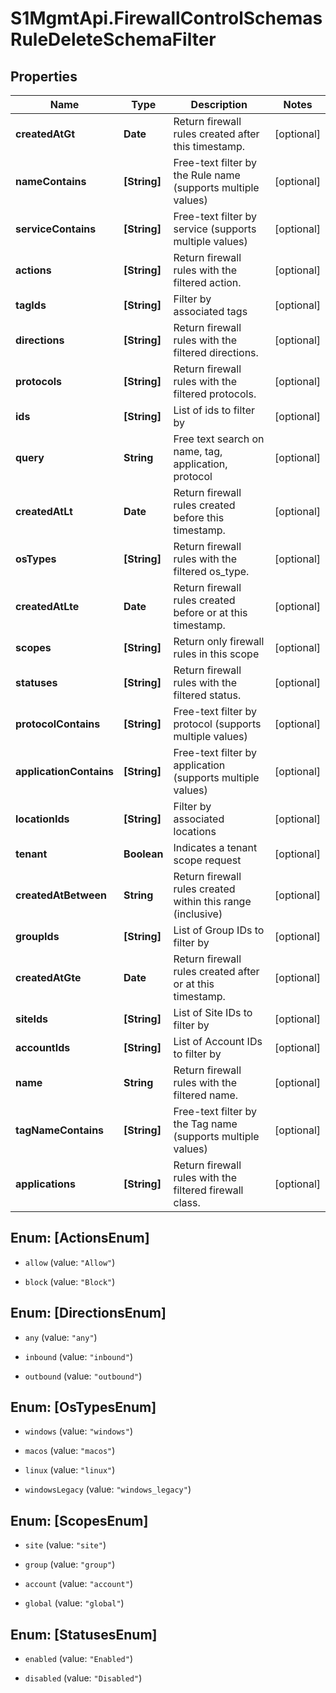 # S1MgmtApi.FirewallControlSchemasRuleDeleteSchemaFilter

## Properties
Name | Type | Description | Notes
------------ | ------------- | ------------- | -------------
**createdAtGt** | **Date** | Return firewall rules created after this timestamp. | [optional] 
**nameContains** | **[String]** | Free-text filter by the Rule name (supports multiple values) | [optional] 
**serviceContains** | **[String]** | Free-text filter by service (supports multiple values) | [optional] 
**actions** | **[String]** | Return firewall rules with the filtered action. | [optional] 
**tagIds** | **[String]** | Filter by associated tags | [optional] 
**directions** | **[String]** | Return firewall rules with the filtered directions. | [optional] 
**protocols** | **[String]** | Return firewall rules with the filtered protocols. | [optional] 
**ids** | **[String]** | List of ids to filter by | [optional] 
**query** | **String** | Free text search on name, tag, application, protocol | [optional] 
**createdAtLt** | **Date** | Return firewall rules created before this timestamp. | [optional] 
**osTypes** | **[String]** | Return firewall rules with the filtered os_type. | [optional] 
**createdAtLte** | **Date** | Return firewall rules created before or at this timestamp. | [optional] 
**scopes** | **[String]** | Return only firewall rules in this scope | [optional] 
**statuses** | **[String]** | Return firewall rules with the filtered status. | [optional] 
**protocolContains** | **[String]** | Free-text filter by protocol (supports multiple values) | [optional] 
**applicationContains** | **[String]** | Free-text filter by application (supports multiple values) | [optional] 
**locationIds** | **[String]** | Filter by associated locations | [optional] 
**tenant** | **Boolean** | Indicates a tenant scope request | [optional] 
**createdAtBetween** | **String** | Return firewall rules created within this range (inclusive) | [optional] 
**groupIds** | **[String]** | List of Group IDs to filter by | [optional] 
**createdAtGte** | **Date** | Return firewall rules created after or at this timestamp. | [optional] 
**siteIds** | **[String]** | List of Site IDs to filter by | [optional] 
**accountIds** | **[String]** | List of Account IDs to filter by | [optional] 
**name** | **String** | Return firewall rules with the filtered name. | [optional] 
**tagNameContains** | **[String]** | Free-text filter by the Tag name (supports multiple values) | [optional] 
**applications** | **[String]** | Return firewall rules with the filtered firewall class. | [optional] 


<a name="[ActionsEnum]"></a>
## Enum: [ActionsEnum]


* `allow` (value: `"Allow"`)

* `block` (value: `"Block"`)




<a name="[DirectionsEnum]"></a>
## Enum: [DirectionsEnum]


* `any` (value: `"any"`)

* `inbound` (value: `"inbound"`)

* `outbound` (value: `"outbound"`)




<a name="[OsTypesEnum]"></a>
## Enum: [OsTypesEnum]


* `windows` (value: `"windows"`)

* `macos` (value: `"macos"`)

* `linux` (value: `"linux"`)

* `windowsLegacy` (value: `"windows_legacy"`)




<a name="[ScopesEnum]"></a>
## Enum: [ScopesEnum]


* `site` (value: `"site"`)

* `group` (value: `"group"`)

* `account` (value: `"account"`)

* `global` (value: `"global"`)




<a name="[StatusesEnum]"></a>
## Enum: [StatusesEnum]


* `enabled` (value: `"Enabled"`)

* `disabled` (value: `"Disabled"`)




